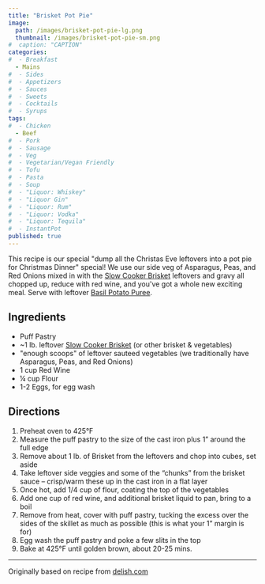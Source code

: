 ```yaml
---
title: "Brisket Pot Pie"
image: 
  path: /images/brisket-pot-pie-lg.png
  thumbnail: /images/brisket-pot-pie-sm.png
#  caption: "CAPTION"
categories:
#  - Breakfast
  - Mains
#  - Sides
#  - Appetizers
#  - Sauces
#  - Sweets
#  - Cocktails
#  - Syrups
tags:
#  - Chicken
  - Beef
#  - Pork
#  - Sausage
#  - Veg
#  - Vegetarian/Vegan Friendly
#  - Tofu
#  - Pasta
#  - Soup
#  - "Liquor: Whiskey"
#  - "Liquor Gin"
#  - "Liquor: Rum"
#  - "Liquor: Vodka"
#  - "Liquor: Tequila"
#  - InstantPot
published: true
---
```


This recipe is our special "dump all the Christas Eve leftovers into a pot pie for Christmas Dinner" special! We use our side veg of Asparagus, Peas, and Red Onions mixed in with the [Slow Cooker Brisket](/recipes/slow-cooker-brisket) leftovers and gravy all chopped up, reduce with red wine, and you've got a whole new exciting meal. Serve with leftover [Basil Potato Puree](/recipes/basil-potato-puree).

## Ingredients

* Puff Pastry
* ~1 lb. leftover [Slow Cooker Brisket](/recipes/slow-cooker-brisket) (or other brisket & vegetables)
* "enough scoops" of leftover sauteed vegetables (we traditionally have Asparagus, Peas, and Red Onions)
* 1 cup Red Wine
* ¼ cup Flour
* 1-2 Eggs, for egg wash

## Directions

1. Preheat oven to 425°F
1. Measure the puff pastry to the size of the cast iron plus 1” around the full edge
1. Remove about 1 lb. of Brisket from the leftovers and chop into cubes, set aside
1. Take leftover side veggies and some of the “chunks” from the brisket sauce – crisp/warm these up in the cast iron in a flat layer
1. Once hot, add 1/4 cup of flour, coating the top of the vegetables
1. Add one cup of red wine, and additional brisket liquid to pan, bring to a boil
1. Remove from heat, cover with puff pastry, tucking the excess over the sides of the skillet as much as possible (this is what your 1” margin is for)
1. Egg wash the puff pastry and poke a few slits in the top
1. Bake at 425°F until golden brown, about 20-25 mins.

---
Originally based on recipe from [delish.com](https://www.delish.com/cooking/recipe-ideas/recipes/a47117/beef-pot-pie-recipe/)

